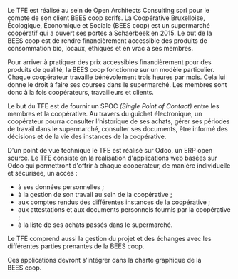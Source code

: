 
Le TFE est réalisé au sein de Open Architects Consulting sprl pour le
compte de son client BEES coop scrlfs. La Coopérative Bruxelloise,
Écologique, Économique et Sociale (BEES coop) est un supermarché
coopératif qui a ouvert ses portes à Schaerbeek en 2015. Le but de la
BEES coop est de rendre financièrement accessible des produits de
consommation bio, locaux, éthiques et en vrac à ses membres.

Pour arriver à pratiquer des prix accessibles financièrement pour des
produits de qualité, la BEES coop fonctionne sur un modèle particulier.
Chaque coopérateur travaille bénévolement trois heures par mois. Cela
lui donne le droit à faire ses courses dans le supermarché. Les membres
sont donc à la fois coopérateurs, travailleurs et clients.

Le but du TFE est de fournir un SPOC *(Single Point of Contact)* entre
les membres et la coopérative. Au travers du guichet électronique, un
coopérateur pourra consulter l'historique de ses achats, gérer ses
périodes de travail dans le supermarché, consulter ses documents, être
informé des décisions et de la vie des instances de la coopérative.

D'un point de vue technique le TFE est réalisé sur Odoo, un ERP open
source. Le TFE consiste en la réalisation d'applications web basées sur
Odoo qui permettront d'offrir à chaque coopérateur, de manière
individuelle et sécurisée, un accès :

- à ses données personnelles ;
- à la gestion de son travail au sein de la coopérative ;
- aux comptes rendus des différentes instances de la coopérative ;
- aux attestations et aux documents personnels fournis par la
  coopérative ;
- à la liste de ses achats passés dans le supermarché.

Le TFE comprend aussi la gestion du projet et des échanges avec les
différentes parties prenantes de la BEES coop.

Ces applications devront s'intégrer dans la charte graphique de la
BEES coop.

